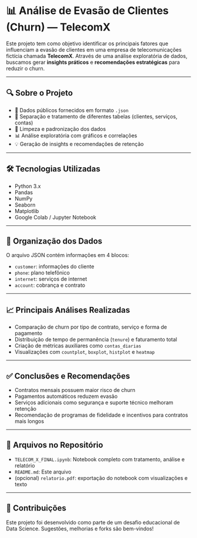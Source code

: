 # 📊 Análise de Evasão de Clientes (Churn) — TelecomX

Este projeto tem como objetivo identificar os principais fatores que influenciam a evasão de clientes em uma empresa de telecomunicações fictícia chamada **TelecomX**. Através de uma análise exploratória de dados, buscamos gerar **insights práticos** e **recomendações estratégicas** para reduzir o churn.

---

## 🔍 Sobre o Projeto

- 📁 Dados públicos fornecidos em formato `.json`
- 📌 Separação e tratamento de diferentes tabelas (clientes, serviços, contas)
- 🧹 Limpeza e padronização dos dados
- 📊 Análise exploratória com gráficos e correlações
- 💡 Geração de insights e recomendações de retenção

---

## 🛠 Tecnologias Utilizadas

- Python 3.x
- Pandas
- NumPy
- Seaborn
- Matplotlib
- Google Colab / Jupyter Notebook

---

## 📁 Organização dos Dados

O arquivo JSON contém informações em 4 blocos:
- `customer`: informações do cliente
- `phone`: plano telefônico
- `internet`: serviços de internet
- `account`: cobrança e contrato

---

## 📈 Principais Análises Realizadas

- Comparação de churn por tipo de contrato, serviço e forma de pagamento
- Distribuição de tempo de permanência (`tenure`) e faturamento total
- Criação de métricas auxiliares como `contas_diarias`
- Visualizações com `countplot`, `boxplot`, `histplot` e `heatmap`

---

## ✅ Conclusões e Recomendações

- Contratos mensais possuem maior risco de churn
- Pagamentos automáticos reduzem evasão
- Serviços adicionais como segurança e suporte técnico melhoram retenção
- Recomendação de programas de fidelidade e incentivos para contratos mais longos

---

## 📎 Arquivos no Repositório

- `TELECOM_X_FINAL.ipynb`: Notebook completo com tratamento, análise e relatório
- `README.md`: Este arquivo
- (opcional) `relatorio.pdf`: exportação do notebook com visualizações e texto

---

## 🤝 Contribuições

Este projeto foi desenvolvido como parte de um desafio educacional de Data Science. Sugestões, melhorias e forks são bem-vindos!



